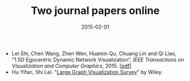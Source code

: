 ﻿---
date: 2015-02-01
layout: post
title: Two journal papers online
thread: 6
categories: News
tags: []
excerpt: 
---

* Lei Shi, Chen Wang, Zhen Wen, Huamin Qu, Chuang Lin and Qi Liao, “1.5D Egocentric Dynamic Network Visualization”, *IEEE Transactions on Visualization and Computer Graphics*, 2015. [[pdf](http://lcs.ios.ac.cn/~shil/paper/TVCG_2014.pdf)]
* Hu Yifan, Shi Lei. "[Large Graph Visualization Survey](http://wires.wiley.com/WileyCDA/WiresArticle/wisId-WICS1343.html)" by Wiley.